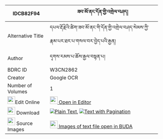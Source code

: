 |IDCB82F94|ཟབ་མོ་ནང་དོན་གྱི་འགྲེལ་བཤད། 
| --- | --- 
|Alternative Title |དཔལ་རྡོ་རྗེའི་ཚིག་ཟབ་མོ་ནང་གི་དོན་གྱི་འགྲེལ་བཤད་སེམས་ཀྱི་རྣམ་པར་ཐར་པ་གསལ་བར་བྱེད་པའི་རྒྱན།
|Author| དྭགས་རམས་པ་ཆོས་རྒྱལ་བསྟན་པ།
|BDRC ID | W3CN2862
|Creator | Google OCR
|Number of Volumes| 1
|<img width="25" src="https://img.icons8.com/color/25/000000/edit-property.png">Edit Online| [<img width="25" src="https://avatars.githubusercontent.com/u/45091458?s=200&v=4"> Open in Editor](http://editor.openpecha.org/IDCB82F94)
|<img width="25" src="https://img.icons8.com/fluent/48/000000/download-2.png"/>  Download | [![](https://img.icons8.com/color/20/000000/txt.png)Plain Text](https://github.com/Openpecha/IDCB82F94/releases/download/v1/zabmo_nangdon_gyi_drelshe_plain_IDCB82F94.zip), [![](https://img.icons8.com/color/20/000000/txt.png)Text with Pagination](https://github.com/Openpecha/IDCB82F94/releases/download/v1/zabmo_nangdon_gyi_drelshe_pages_IDCB82F94.zip)
|<img width="25" src="https://img.icons8.com/plasticine/100/000000/pictures-folder.png"/>  Source Images | [<img width="25" src="https://library.bdrc.io/icons/BUDA-small.svg"> Images of text file open in BUDA](https://library.bdrc.io/show/bdr:W3CN2862)